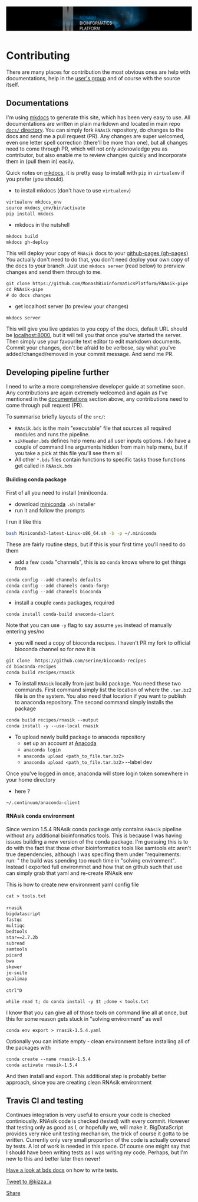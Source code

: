
![mbp-banner](images/mbp_banner.png)

# Contributing

There are many places for contribution the most obvious ones are help with documentations, help in the [user's group](https://groups.google.com/forum/#!forum/rnasik)
and of course with the source itself.

## Documentations

I'm using [mkdocs](https://github.com/mkdocs/mkdocs) to generate this site, which has been very easy to use.
All documentations are written in plain markdown and located in main repo [`docs/` directory](https://github.com/MonashBioinformaticsPlatform/RNAsik-pipe/tree/master/docs). You can simply fork `RNAsik` repository, do changes to the docs and send me a pull request (PR). Any changes are super welcomed, even one letter spell correction (there'll be more than one), but all changes need to come through PR, which will not only acknowledge you as contributor, but also enable me to review changes quickly and incorporate them in (pull them in) easily.

Quick notes on [mkdocs](https://github.com/mkdocs/mkdocs), it is pretty easy to install with `pip` in `virtualenv` if you prefer (you should).

- to install mkdocs (don't have to use `virtualenv`)

```
virtualenv mkdocs_env
source mkdocs_env/bin/activate
pip install mkdocs
```

- mkdocs in the nutshell

```
mkdocs build
mkdocs gh-deploy
```

This will deploy your copy of `RNAsik` docs to your [github-pages (gh-pages)](https://pages.github.com/)
You actually don't need to do that, you don't need deploy your own copy of the docs to your branch. Just use `mkdocs
server` (read below) to prerview changes and send them through to me.

```
git clone https://github.com/MonashBioinformaticsPlatform/RNAsik-pipe
cd RNAsik-pipe
# do docs changes
```

- get localhost server (to preview your changes)

```
mkdocs server
```

This will give you live updates to you copy of the docs, default URL should be [localhost:8000](localhost:8000), but it will tell you that once you've started the server. Then simply use your favourite text editor to edit markdown documents. Commit your changes, don't be afraid to be verbose, say what you've added/changed/removed in your commit message. And send me PR.

## Developing pipeline further

I need to write a more comprehensive developer guide at sometime soon. Any contributions are again extremely welcomed and again as I've mentioned in the [documentations](#documentations) section above, any contributions need to come through pull request (PR).

To summarise briefly layouts of the `src/`:

- `RNAsik.bds` is the main "executable" file that sources all required modules and runs the pipeline.
- `sikHeader.bds` defines help menu and all user inputs options. I do have a couple of command line
arguments hidden from main help menu, but if you take a pick at this file you'll see them all
- All other `*.bds` files contain functions to specific tasks those functions get called in `RNAsik.bds`

#### Building conda package

First of all you need to install (mini)conda.

- download [miniconda](https://conda.io/miniconda.html) `.sh` installer
- run it and follow the prompts

I run it like this

```BASH
bash Miniconda3-latest-Linux-x86_64.sh -b -p ~/.miniconda
```

These are fairly routine steps, but if this is your first time you'll need to do them

- add a few `conda` "channels", this is so `conda` knows where to get things from

```
conda config --add channels defaults
conda config --add channels conda-forge
conda config --add channels bioconda
```

- install a couple `conda` packages, required

```
conda install conda-build anaconda-client
```

Note that you can use `-y` flag to say assume `yes` instead of manually entering
yes/no

- you will need a copy of bioconda recipes. I haven't PR my fork to official bioconda channel
so for now it is

```
git clone  https://github.com/serine/bioconda-recipes
cd bioconda-recipes
conda build recipes/rnasik
```

- To install `RNAsik` locally from just build package. You need these two commands.
First command simply list the location of where the `.tar.bz2` file is on the system.
You also need that location if you want to publish to anaconda repository.
The second command simply installs the package

```
conda build recipes/rnasik --output
conda install -y --use-local rnasik
```

- To upload newly build package to anacoda repository
    - set up an account at [Anacoda](https://anaconda.org)
    - `anaconda login`
    - `anaconda upload <path_to_file.tar.bz2>`
    - `anaconda upload <path_to_file.tar.bz2>` --label dev

Once you've logged in once, anaconda will store login token somewhere in your home directory

- here ?

```
~/.continuum/anaconda-client
```

#### RNAsik conda environment

Since version 1.5.4 RNAsik conda package only contains `RNAsik` pipeline without any additional bioinformatics tools. This is because I was having issues building a new version of the conda package. I'm guessing this is to do with the fact that those other bioinformatics tools like samtools etc aren't true dependencies, although I was specifing them under "requirements: run: " the build was spending too much time in "solving environment".
Instead I exported full environmnet and how that on github such that use can simply grab that yaml and re-create RNAsik env

This is how to create new environment yaml config file

```
cat > tools.txt

rnasik
bigdatascript
fastqc
multiqc
bedtools
star==2.7.2b
subread
samtools
picard
bwa
skewer
je-suite
qualimap

ctrl^D
```

```
while read t; do conda install -y $t ;done < tools.txt
```

I know that you can give all of those tools on command line all at once, but this for some reason gets stuck in "solving environment" as well

```
conda env export > rnasik-1.5.4.yaml
```

Optionally you can initiate empty - clean environment before installing all of the packages with

```
conda create --name rnasik-1.5.4
conda activate rnasik-1.5.4
```

And then install and export. This additional step is probably better approach, since you are creating clean RNAsik environment

## Travis CI and testing

Continues integration is very useful to ensure your code is checked continiouslly. RNAsik code is checked (tested)
with every commit. However that testing only as good as I, or hopefully we, will make it. BigDataScript provides
very nice unit testing mechanism, the trick of course it gotta to be written. Currently only very small proportion
of the code is actually covered by tests. A lot of work is needed in this space. Of course one might say that I should
have been writing tests as I was writing my code. Perhaps, but I'm new to this and better later then never!

[Have a look at bds docs](http://pcingola.github.io/BigDataScript/bigDataScript_manual.html#test) on how to write tests.

<p><a href="https://twitter.com/intent/tweet?screen_name=kizza_a" class="twitter-mention-button" data-size="large" data-show-count="false">Tweet to @kizza_a</a><script async src="//platform.twitter.com/widgets.js" charset="utf-8"></script> </p>

<p class="twitter-btn">
<a class="twitter-share-button"
  href="https://twitter.com/intent/tweet?text=Hey%20I%27m%20using%20this%20fully%20sick%20RNAseq%20pipeline%20It%27s%20sik%20easy%20http%3A%2F%2Fgithub%2Ecom%2Fmonashbioinformaticsplatform%2FRNAsik%2Dpipe%20by%20%40kizza%5Fa%20from%20%40MonashBioinfo" data-size="large">
Share</a>
</p>
